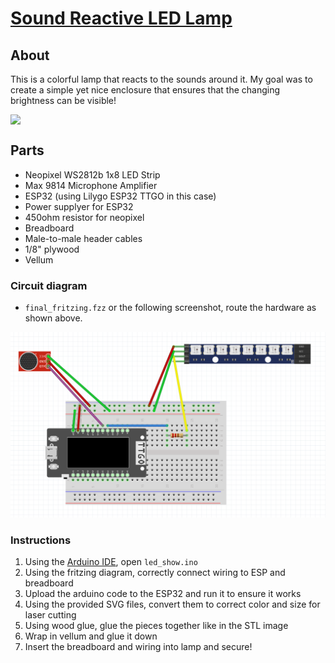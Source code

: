 # [Sound Reactive LED Lamp](https://incongruous-literature-ab3.notion.site/Final-Project-Sound-Reactive-LED-Lamp-159b01346aae80d78827ffa08fb50904)
## About 
This is a colorful lamp that reacts to the sounds around it. My goal was to create a simple yet nice enclosure that ensures that the changing brightness can be visible!

<div style="display: flex;">
    <img src="images/LEDlamp.gif" width="300" />
</div>


## Parts
- Neopixel WS2812b 1x8 LED Strip
- Max 9814 Microphone Amplifier
- ESP32 (using Lilygo ESP32 TTGO in this case)
- Power supplyer for ESP32
- 450ohm resistor for neopixel
- Breadboard
- Male-to-male header cables
- 1/8" plywood
- Vellum


### Circuit diagram
- ``final_fritzing.fzz`` or the following screenshot, route the hardware as shown above.
<img src="images/final_fritzing.png" alt="circuit" width="1000" />

### Instructions 
1) Using the [Arduino IDE](https://www.arduino.cc/en/software), open ``led_show.ino``
2) Using the fritzing diagram, correctly connect wiring to ESP and breadboard
3) Upload the arduino code to the ESP32 and run it to ensure it works
4) Using the provided SVG files, convert them to correct color and size for laser cutting
5) Using wood glue, glue the pieces together like in the STL image
6) Wrap in vellum and glue it down
7) Insert the breadboard and wiring into lamp and secure!
